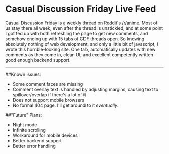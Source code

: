# Casual Discussion Friday Live Feed

Casual Discussion Friday is a weekly thread on Reddit's [/r/anime](https://reddit.com/r/anime). Most of us stay there all week, even after the thread is unstickied, and at some point I got fed up with both refreshing the page to get new comments, and somehow ending up with 15 tabs of CDF threads open. So knowing absolutely nothing of web development, and only a little bit of javascript, I wrote this horrible-looking site. One tab, automatically updates with new comments as they come in, clean UI, and ~~excellent~~ ~~competently written~~ good enough backend support.

***

##Known issues:

* Some comment faces are missing
* Comment overlay text is handled by adjusting margins, causing text to spillover/overlap if there's a lot of it
* Does not support mobile browsers
* No formal 404 page. I'll get around to it *eventually*.

##"Future" Plans:

* Night mode
* Infinite scrolling
* Workaround for mobile devices
* Better backend support
* Better error handling

